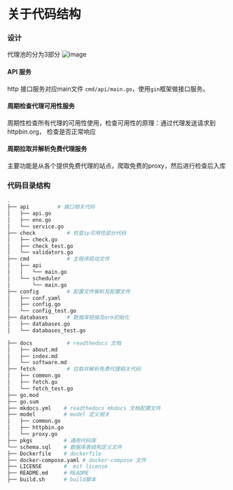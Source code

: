 # 关于代码结构
### 设计
代理池的分为3部分
![image](./proxy_pool.jpg)

#### API 服务
http 接口服务对应main文件  `cmd/api/main.go`，使用`gin`框架做接口服务。

#### 周期检查代理可用性服务
周期性检查所有代理的可用性使用，检查可用性的原理：通过代理发送请求到httpbin.org，
检查是否正常响应

#### 周期拉取并解析免费代理服务
主要功能是从各个提供免费代理的站点，爬取免费的proxy，然后进行检查后入库

### 代码目录结构
```bash
.
├── api         # 接口相关代码
│   ├── api.go
│   ├── eno.go
│   └── service.go
├── check          # 检查ip可用性部分代码
│   ├── check.go
│   ├── check_test.go
│   └── validators.go
├── cmd            # 主程序启动文件
│   ├── api
│   │   └── main.go
│   └── scheduler
│       └── main.go
├── config         # 配置文件解析及配置文件
│   ├── conf.yaml
│   ├── config.go
│   └── config_test.go
├── databases      # 数据库链接及orm初始化
│   ├── databases.go
│   └── databases_test.go

├── docs           # readthedocs 文档
│   ├── about.md
│   ├── index.md
│   └── software.md
├── fetch          # 拉取并解析免费代理相关代码
│   ├── common.go
│   ├── fetch.go
│   └── fetch_test.go
├── go.mod
├── go.sum
├── mkdocs.yml    # readthedocs mkdocs 文档配置文件
├── model         # model 定义相关
│   ├── common.go
│   ├── httpbin.go
│   └── proxy.go
├── pkgs          # 通用代码库
└── schema.sql    # 数据库表结构定义文件
├── Dockerfile    # dockerfile
├── docker-compose.yaml # docker-compose 文件
├── LICENSE       #  mit license
├── README.md     # README
├── build.sh      # build脚本
```
